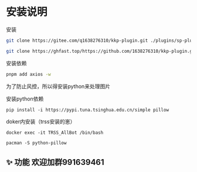 # 安装说明

安装

```bash
git clone https://gitee.com/q1638276310/kkp-plugin.git ./plugins/sp-plugin/
```

```bash
git clone https://ghfast.top/https://github.com/1638276310/kkp-plugin.git ./plugins/sp-plugin/
```

安装依赖

```bash
pnpm add axios -w
```

为了防止风控，所以得安装python来处理图片

安装python依赖

```text
pip install -i https://pypi.tuna.tsinghua.edu.cn/simple pillow
```

doker内安装（trss安装的崽）

```text
docker exec -it TRSS_AllBot /bin/bash
```

```text
pacman -S python-pillow
```

## ✨ 功能    欢迎加群991639461
